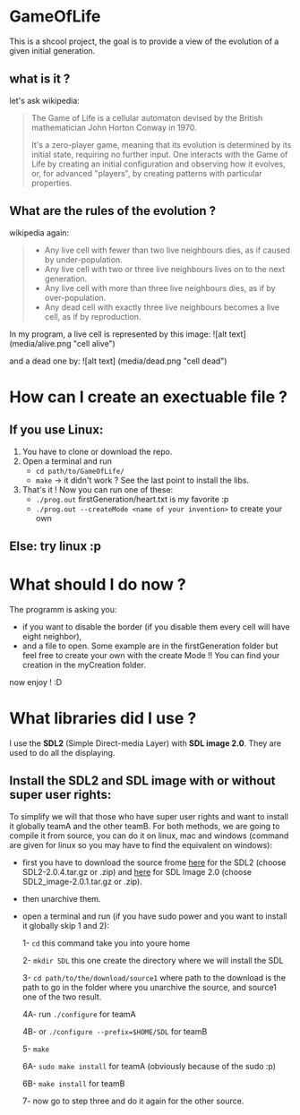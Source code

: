 # GameOfLife
This is a shcool project, the goal is to provide a view of the evolution of a given initial generation.

## what is it ?
let's ask wikipedia:

> The Game of Life is a cellular automaton devised by the British mathematician John Horton Conway in 1970.
>
> It's a zero-player game, meaning that its evolution is determined by its initial state, requiring no further input.
> One interacts with the Game of Life by creating an initial configuration and observing how it evolves, or, for advanced
> "players", by creating patterns with particular properties.

## What are the rules of the evolution ?

wikipedia again:

>   * Any live cell with fewer than two live neighbours dies, as if caused by under-population.
>   * Any live cell with two or three live neighbours lives on to the next generation.
>   * Any live cell with more than three live neighbours dies, as if by over-population.
>   * Any dead cell with exactly three live neighbours becomes a live cell, as if by reproduction.


In my program, a live cell is represented by this image: ![alt text] (media/alive.png "cell alive")

and a dead one by: ![alt text] (media/dead.png "cell dead")

# How can I create an exectuable file ?
## If you use Linux:

1. You have to clone or download the repo.
2. Open a terminal and run 
    * `cd path/to/GameOfLife/`
    * `make`
    -> it didn't work ? See the last point to install the libs.
3. That's it ! Now you can run one of these:
    * `./prog.out` firstGeneration/heart.txt is my favorite :p
    * `./prog.out --createMode <name of your invention>` to create your own

## Else: try linux :p

# What should I do now ?
The programm is asking you:

   * if you want to disable the border (if you disable them every cell will have eight neighbor),
   * and a file to open. 
   Some example are in the firstGeneration folder but feel free to create your own with the create Mode !!
   You can find your creation in the myCreation folder. 
  
now enjoy ! :D

# What libraries did I use ?
I use the __SDL2__ (Simple Direct-media Layer) with __SDL image 2.0__. They are used to do all the displaying.

## Install the SDL2 and SDL image with or without super user rights:

To simplify we will that those who have super user rights and want to install it globally teamA and the other teamB. 
For both methods, we are going to compile it from source, you can do it on linux, mac and windows (command are given for linux so you may have to find the equivalent on windows):

   * first you have to download the source frome [here](http://libsdl.org/download-2.0.php) for the SDL2 (choose SDL2-2.0.4.tar.gz or .zip) and [here](https://www.libsdl.org/projects/SDL_image) for SDL Image 2.0 (choose  SDL2_image-2.0.1.tar.gz or .zip).
   * then unarchive them.
   * open a terminal and run (if you have sudo power and you want to install it globally skip 1 and 2):
   
      1-  `cd` this command take you into youre home
      
      2-  `mkdir SDL` this one create the directory where we will install the SDL
      
      3-  `cd path/to/the/download/source1` where path to the download is the path to go in the folder where you unarchive the source, and source1 one of the two result.
      
      4A- run `./configure` for teamA
      
      4B- or `./configure --prefix=$HOME/SDL` for teamB
      
      5-  `make`
      
      6A- `sudo make install` for teamA (obviously because of the sudo :p)
      
      6B- `make install` for teamB
      
      7-  now go to step three and do it again for the other source.



